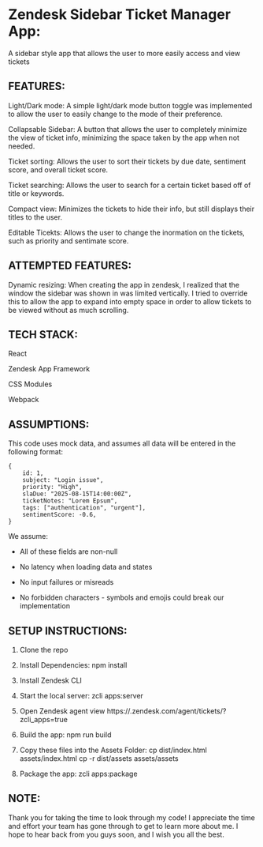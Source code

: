 # Zendesk Sidebar Ticket Manager App:

A sidebar style app that allows the user to more easily access and view tickets 


## FEATURES:
Light/Dark mode: A simple light/dark mode button toggle was implemented to allow the user to easily change to the mode of their preference. 

Collapsable Sidebar: A button that allows the user to completely minimize the view of ticket info, minimizing the space taken by the app when not needed. 

Ticket sorting: Allows the user to sort their tickets by due date, sentiment score, and overall ticket score. 

Ticket searching: Allows the user to search for a certain ticket based off of title or keywords. 

Compact view: Minimizes the tickets to hide their info, but still displays their titles to the user. 

Editable Ticekts: Allows the user to change the inormation on the tickets, such as priority and sentimate score. 

## ATTEMPTED FEATURES:
Dynamic resizing: When creating the app in zendesk, I realized that the window the sidebar was shown in was limited vertically. I tried to override this to allow the app to expand into empty space in order to allow tickets to be viewed without as much scrolling.  

## TECH STACK:
React 

Zendesk App Framework 

CSS Modules 

Webpack 

## ASSUMPTIONS: 
This code uses mock data, and assumes all data will be entered in the following format: 

    {
        id: 1,
        subject: "Login issue",
        priority: "High",
        slaDue: "2025-08-15T14:00:00Z",
        ticketNotes: "Lorem Epsum",
        tags: ["authentication", "urgent"],
        sentimentScore: -0.6,
    }
    
We assume:

- All of these fields are non-null
    
- No latency when loading data and states
    
- No input failures or misreads
    
- No forbidden characters - symbols and emojis could break our implementation

## SETUP INSTRUCTIONS:
1. Clone the repo

2. Install Dependencies:
        npm install

3. Install Zendesk CLI

4. Start the local server:
        zcli apps:server

5. Open Zendesk agent view
        https://<your-subdomain>.zendesk.com/agent/tickets/<ticket-id>?zcli_apps=true

6. Build the app: npm run build

7. Copy these files into the Assets Folder:
        cp dist/index.html assets/index.html
        cp -r dist/assets assets/assets

8. Package the app:
        zcli apps:package

## NOTE:
Thank you for taking the time to look through my code! I appreciate the time and effort your team has gone through to get to learn more about me. I hope to hear back from you guys soon, and I wish you all the best. 
